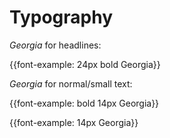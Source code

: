 # Typography

*Georgia* for headlines:

{{font-example: 24px bold Georgia}}

*Georgia* for normal/small text:

{{font-example: bold 14px Georgia}}

{{font-example: 14px Georgia}}

